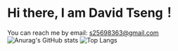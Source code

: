 # Hi there, I am David Tseng！
You can reach me by email: s25698363@gmail.com
![Anurag's GitHub stats](https://github-readme-stats.vercel.app/api?username=bbOwOdd&show_icons=true&theme=jolly)
![Top Langs](https://github-readme-stats.vercel.app/api/top-langs/?username=bbOwOdd&layout=compact)
